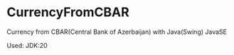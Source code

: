 # CurrencyFromCBAR
Currency from CBAR(Central Bank of Azerbaijan)
with Java(Swing)
JavaSE

Used:
JDK:20
